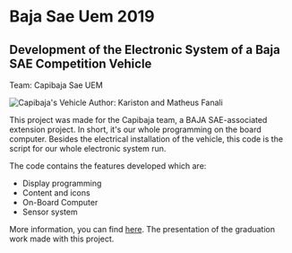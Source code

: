 # Baja Sae Uem 2019
## Development of the Electronic System of a Baja SAE Competition Vehicle
Team: Capibaja Sae UEM

![Capibaja's Vehicle](https://scontent.fldb4-1.fna.fbcdn.net/v/t1.6435-9/101303622_1140378816360837_7132302891661918208_n.jpg?_nc_cat=108&ccb=1-5&_nc_sid=730e14&_nc_eui2=AeEuDV9dCi3Jtyl6FpZI5d_DEeLbcav3zMUR4ttxq_fMxW5ksApCobI1Oce2o3_K887XXX97xFj7-pr-pHCs-FzL&_nc_ohc=KWd9h07C1XMAX97W0R1&_nc_ht=scontent.fldb4-1.fna&oh=00_AT9K7AMeBs2E5a7Lu6jpuM0eEfUbwKrfzGrEm7svDpmq9A&oe=623B7D5E)
Author: Kariston and Matheus Fanali

This project was made for the Capibaja team, a BAJA SAE-associated extension project. In short, it's our whole programming on the board computer. Besides the electrical installation of the vehicle, this code is the script for our whole electronic system run.

The code contains the features developed which are:
- Display programming
- Content and icons
- On-Board Computer
- Sensor system


More information, you can find [here](https://docs.google.com/presentation/d/1sm-eCocf4M8ZlC9-TB_BkG6rusfEGI9qsTp-w49epXw/edit?usp=sharing). The presentation of the graduation work made with this project.
